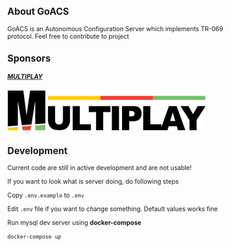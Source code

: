 ## About GoACS
GoACS is an Autonomous Configuration Server which implements TR-069 protocol.
Feel free to contribute to project

## Sponsors
##### [MULTIPLAY](https://multiplay.pl)
![GRUPA MULTIPLAY](.github/sponsors/mpl_logo.png "GRUPA MULTIPLAY")

## Development
Current code are still in active development and are not usable!

If you want to look what is server doing, do following steps

Copy `.env.example` to `.env`

Edit `.env` file if you want to change something. Default values works fine

Run mysql dev server using **docker-compose**

`docker-compose up`

 

